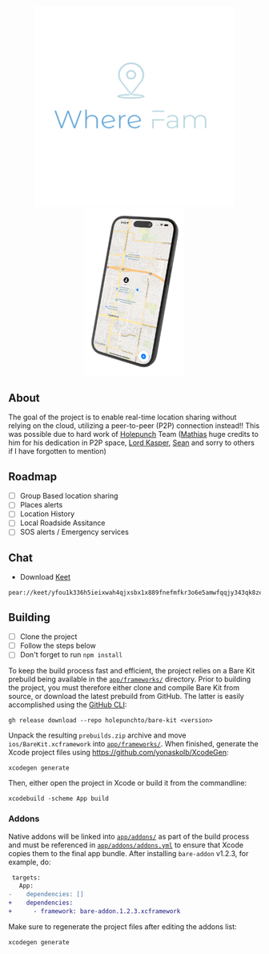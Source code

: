 <p align="center">
  <img src="images/Logo.png" alt="Image 1" width="400" />
  <img src="images/Mobile.png" alt="Image 2" width="200" />
</p>

## About
The goal of the project is to enable real-time location sharing without relying on the cloud, utilizing a peer-to-peer (P2P) connection instead!! This was possible due to hard work of [Holepunch](https://holepunch.to/) Team ([Mathias](https://github.com/mafintosh) huge credits to him for his dedication in P2P space, [Lord Kasper](https://github.com/kasperisager), [Sean](https://github.com/lejeunerenard) and sorry to others if I have forgotten to mention)

## Roadmap
- [ ] Group Based location sharing
- [ ] Places alerts
- [ ] Location History
- [ ] Local Roadside Assitance
- [ ] SOS alerts / Emergency services

## Chat
- Download [Keet](https://keet.io)
 
```plaintext
pear://keet/yfou1k336h5ieixwah4qjxsbx1x889fnefmfkr3o6e5amwfqqjy343qk8ze35f8mbtu4podrmpqm3tqfnc1a3xphpe5btjsinxurjsq17omodj3jne9ho3xmh5g6gqkhtu1gq5uhk1mt9x88a9q1jgfhbumanye
```

## Building
- [ ] Clone the project
- [ ] Follow the steps below
- [ ] Don't forget to run `npm install`

To keep the build process fast and efficient, the project relies on a Bare Kit prebuild being available in the [`app/frameworks/`](app/frameworks) directory. Prior to building the project, you must therefore either clone and compile Bare Kit from source, or download the latest prebuild from GitHub. The latter is easily accomplished using the [GitHub CLI](https://cli.github.com):

```console
gh release download --repo holepunchto/bare-kit <version>
```

Unpack the resulting `prebuilds.zip` archive and move `ios/BareKit.xcframework` into [`app/frameworks/`](app/frameworks). When finished, generate the Xcode project files using <https://github.com/yonaskolb/XcodeGen>:

```console
xcodegen generate
```

Then, either open the project in Xcode or build it from the commandline:

```console
xcodebuild -scheme App build
```

### Addons

Native addons will be linked into [`app/addons/`](app/addons) as part of the build process and must be referenced in [`app/addons/addons.yml`](app/addons/addons.yml) to ensure that Xcode copies them to the final app bundle. After installing `bare-addon` v1.2.3, for example, do:

```diff
 targets:
   App:
-    dependencies: []
+    dependencies:
+      - framework: bare-addon.1.2.3.xcframework
```

Make sure to regenerate the project files after editing the addons list:

```console
xcodegen generate
```

